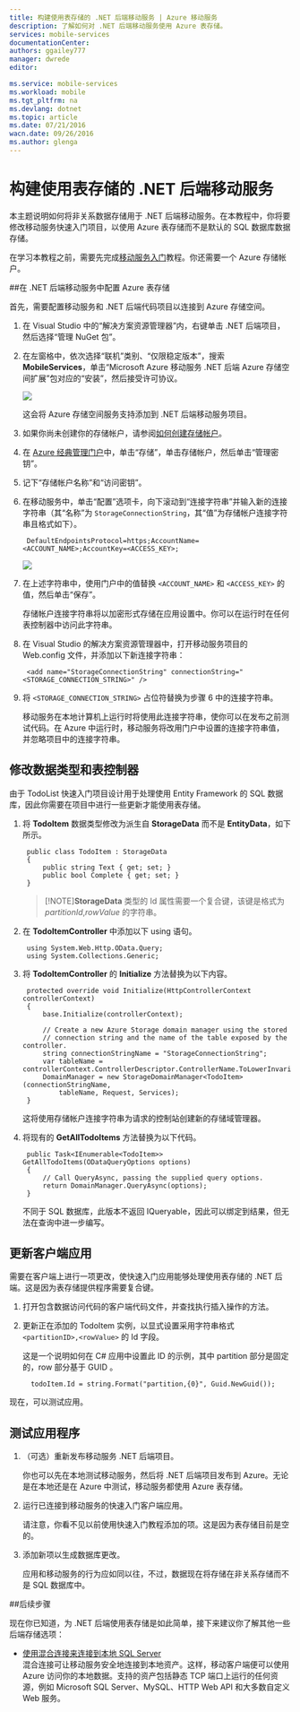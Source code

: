 ```yaml
---
title: 构建使用表存储的 .NET 后端移动服务 | Azure 移动服务
description: 了解如何对 .NET 后端移动服务使用 Azure 表存储。
services: mobile-services
documentationCenter: 
authors: ggailey777
manager: dwrede
editor: 

ms.service: mobile-services
ms.workload: mobile
ms.tgt_pltfrm: na
ms.devlang: dotnet
ms.topic: article
ms.date: 07/21/2016
wacn.date: 09/26/2016
ms.author: glenga
---
```


# 构建使用表存储的 .NET 后端移动服务

本主题说明如何将非关系数据存储用于 .NET 后端移动服务。在本教程中，你将要修改移动服务快速入门项目，以使用 Azure 表存储而不是默认的 SQL 数据库数据存储。

在学习本教程之前，需要先完成[移动服务入门]教程。你还需要一个 Azure 存储帐户。

##在 .NET 后端移动服务中配置 Azure 表存储

首先，需要配置移动服务和 .NET 后端代码项目以连接到 Azure 存储空间。

1. 在 Visual Studio 中的“解决方案资源管理器”内，右键单击 .NET 后端项目，然后选择“管理 NuGet 包”。

2. 在左窗格中，依次选择“联机”类别、“仅限稳定版本”，搜索 **MobileServices**，单击“Microsoft Azure 移动服务 .NET 后端 Azure 存储空间扩展”包对应的“安装”，然后接受许可协议。

    ![](./media/mobile-services-dotnet-backend-store-data-table-storage/mobile-add-storage-nuget-package-dotnet.png)

  	这会将 Azure 存储空间服务支持添加到 .NET 后端移动服务项目。

3. 如果你尚未创建你的存储帐户，请参阅[如何创建存储帐户](../storage/storage-create-storage-account.md)。

4. 在 [Azure 经典管理门户]中，单击“存储”，单击存储帐户，然后单击“管理密钥”。

5. 记下“存储帐户名称”和“访问密钥”。
 
6. 在移动服务中，单击“配置”选项卡，向下滚动到“连接字符串”并输入新的连接字符串（其“名称”为 `StorageConnectionString`，其“值”为存储帐户连接字符串且格式如下）。

		DefaultEndpointsProtocol=https;AccountName=<ACCOUNT_NAME>;AccountKey=<ACCESS_KEY>;

	![](./media/mobile-services-dotnet-backend-store-data-table-storage/mobile-blob-storage-app-settings.png)

7. 在上述字符串中，使用门户中的值替换 `<ACCOUNT_NAME>` 和 `<ACCESS_KEY>` 的值，然后单击“保存”。

	存储帐户连接字符串将以加密形式存储在应用设置中。你可以在运行时在任何表控制器中访问此字符串。

8. 在 Visual Studio 的解决方案资源管理器中，打开移动服务项目的 Web.config 文件，并添加以下新连接字符串：

		<add name="StorageConnectionString" connectionString="<STORAGE_CONNECTION_STRING>" />

9. 将 `<STORAGE_CONNECTION_STRING>` 占位符替换为步骤 6 中的连接字符串。

	移动服务在本地计算机上运行时将使用此连接字符串，使你可以在发布之前测试代码。在 Azure 中运行时，移动服务将改用门户中设置的连接字符串值，并忽略项目中的连接字符串。

## <a name="modify-service"></a>修改数据类型和表控制器

由于 TodoList 快速入门项目设计用于处理使用 Entity Framework 的 SQL 数据库，因此你需要在项目中进行一些更新才能使用表存储。

1. 将 **TodoItem** 数据类型修改为派生自 **StorageData** 而不是 **EntityData**，如下所示。

	    public class TodoItem : StorageData
	    {
	        public string Text { get; set; }
	        public bool Complete { get; set; }
	    }

	>[!NOTE]**StorageData** 类型的 Id 属性需要一个复合键，该键是格式为 *partitionId*,*rowValue* 的字符串。

2. 在 **TodoItemController** 中添加以下 using 语句。

		using System.Web.Http.OData.Query;
		using System.Collections.Generic;

3. 将 **TodoItemController** 的 **Initialize** 方法替换为以下内容。

        protected override void Initialize(HttpControllerContext controllerContext)
        {
            base.Initialize(controllerContext);

            // Create a new Azure Storage domain manager using the stored 
            // connection string and the name of the table exposed by the controller.
            string connectionStringName = "StorageConnectionString";
            var tableName = controllerContext.ControllerDescriptor.ControllerName.ToLowerInvariant();
            DomainManager = new StorageDomainManager<TodoItem>(connectionStringName, 
                tableName, Request, Services);          
        }

	这将使用存储帐户连接字符串为请求的控制站创建新的存储域管理器。

3. 将现有的 **GetAllTodoItems** 方法替换为以下代码。

		public Task<IEnumerable<TodoItem>> GetAllTodoItems(ODataQueryOptions options)
        {
            // Call QueryAsync, passing the supplied query options.
            return DomainManager.QueryAsync(options);
        } 

	不同于 SQL 数据库，此版本不返回 IQueryable<TEntity>，因此可以绑定到结果，但无法在查询中进一步编写。

## 更新客户端应用

需要在客户端上进行一项更改，使快速入门应用能够处理使用表存储的 .NET 后端。这是因为表存储提供程序需要复合键。

1. 打开包含数据访问代码的客户端代码文件，并查找执行插入操作的方法。

2. 更新正在添加的 TodoItem 实例，以显式设置采用字符串格式 `<partitionID>,<rowValue>` 的 Id 字段。

	这是一个说明如何在 C# 应用中设置此 ID 的示例，其中 partition 部分是固定的，row 部分基于 GUID 。

		 todoItem.Id = string.Format("partition,{0}", Guid.NewGuid());

现在，可以测试应用。

## <a name="test-application"></a>测试应用程序

1. （可选）重新发布移动服务 .NET 后端项目。 
	
	你也可以先在本地测试移动服务，然后将 .NET 后端项目发布到 Azure。无论是在本地还是在 Azure 中测试，移动服务都使用 Azure 表存储。

2. 运行已连接到移动服务的快速入门客户端应用。

	请注意，你看不见以前使用快速入门教程添加的项。这是因为表存储目前是空的。

3. 添加新项以生成数据库更改。
 
	应用和移动服务的行为应如同以往，不过，数据现在将存储在非关系存储而不是 SQL 数据库中。

##后续步骤

现在你已知道，为 .NET 后端使用表存储是如此简单，接下来建议你了解其他一些后端存储选项：

+ [使用混合连接来连接到本地 SQL Server](./mobile-services-dotnet-backend-hybrid-connections-get-started.md)</br>混合连接可让移动服务安全地连接到本地资产。这样，移动客户端便可以使用 Azure 访问你的本地数据。支持的资产包括静态 TCP 端口上运行的任何资源，例如 Microsoft SQL Server、MySQL、HTTP Web API 和大多数自定义 Web 服务。

<!-- Anchors. -->
[Create a non-relational store]: #create-store
[Modify data and controllers]: #modify-service
[Test the application]: #test-application

<!-- Images. -->

<!-- URLs. -->
[移动服务入门]: ./mobile-services-dotnet-backend-windows-store-dotnet-get-started.md
[Azure 经典管理门户]: https://manage.windowsazure.cn/
[What is the Table Service]: ../storage/storage-dotnet-how-to-use-tables.md#what-is
[MongoLab Add-on Page]: /gallery/store/mongolab/mongolab
 
<!---HONumber=Mooncake_0118_2016-->